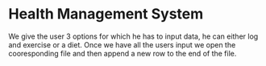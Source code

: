 # Health Management System

We give the user 3 options for which he has to input data, he can either log and exercise or a diet. Once we have all the users input we open the cooresponding file and then append a new row to the end of the file.
